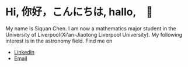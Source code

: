 # Hi, 你好，こんにちは, hallo,　🥳
My name is Siquan Chen. I am now a mathematics major student in the University of Liverpool(Xi'an-Jiaotong Liverpool University). My following interest is in the astronomy field.
Find me on
- [Linkedln](linkedin.com/in/siquan-chen-984027274)
- [Email](chensteve16@gmail.com)
